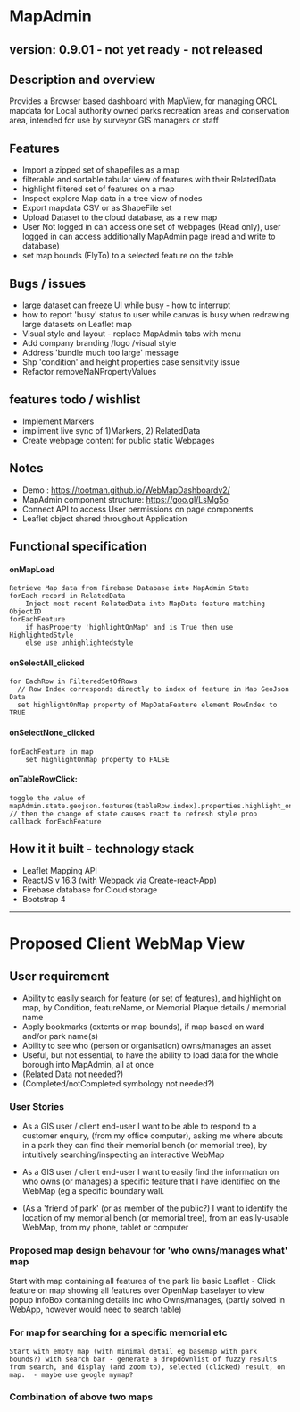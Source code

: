# MapAdmin

## version: 0.9.01 - not yet ready - not released

## Description and overview

Provides a Browser based dashboard with MapView, for managing ORCL mapdata for Local authority owned parks recreation areas and conservation area, intended for use by surveyor GIS managers or staff

## Features

- Import a zipped set of shapefiles as a map
- filterable and sortable tabular view of features with their RelatedData
- highlight filtered set of features on a map
- Inspect explore Map data in a tree view of nodes
- Export mapdata CSV or as ShapeFile set
- Upload Dataset to the cloud database, as a new map
- User Not logged in can access one set of webpages (Read only), user logged in can access additionally MapAdmin page (read and write to database)
- set map bounds (FlyTo) to a selected feature on the table

## Bugs / issues

- large dataset can freeze UI while busy - how to interrupt
- how to report 'busy' status to user while canvas is busy when redrawing large datasets on Leaflet map
- Visual style and layout - replace MapAdmin tabs with menu
- Add company branding /logo /visual style
- Address 'bundle much too large' message
- Shp 'condition' and height properties case sensitivity issue
- Refactor removeNaNPropertyValues

## features todo / wishlist

- Implement Markers
- impliment live sync of 1)Markers, 2) RelatedData
- Create webpage content for public static Webpages

## Notes

- Demo : <https://tootman.github.io/WebMapDashboardv2/>
- MapAdmin component structure: <https://goo.gl/LsMg5o>
- Connect API to access User permissions on page components
- Leaflet object shared throughout Application

## Functional specification

#### onMapLoad

    Retrieve Map data from Firebase Database into MapAdmin State
    forEach record in RelatedData
        Inject most recent RelatedData into MapData feature matching ObjectID
    forEachFeature
        if hasProperty 'highlightOnMap' and is True then use HighlightedStyle
        else use unhighlightedstyle

#### onSelectAll_clicked

    for EachRow in FilteredSetOfRows
      // Row Index corresponds directly to index of feature in Map GeoJson Data
      set highlightOnMap property of MapDataFeature element RowIndex to TRUE

#### onSelectNone_clicked

    forEachFeature in map
        set highlightOnMap property to FALSE

#### onTableRowClick:

    toggle the value of mapAdmin.state.geojson.features(tableRow.index).properties.highlight_on_map
    // then the change of state causes react to refresh style prop callback forEachFeature

## How it it built - technology stack

- Leaflet Mapping API
- ReactJS v 16.3 (with Webpack via Create-react-App)
- Firebase database for Cloud storage
- Bootstrap 4

---

# Proposed Client WebMap View

## User requirement

- Ability to easily search for feature (or set of features), and highlight on map, by Condition, featureName, or Memorial Plaque details / memorial name
- Apply bookmarks (extents or map bounds), if map based on ward and/or park name(s)
- Ability to see who (person or organisation) owns/manages an asset
- Useful, but not essential, to have the ability to load data for the whole borough into MapAdmin, all at once
- (Related Data not needed?)
- (Completed/notCompleted symbology not needed?)

### User Stories

- As a GIS user / client end-user I want to be able to respond to a customer enquiry, (from my office computer), asking me where abouts in a park they can find their memorial bench (or memorial tree), by intuitively searching/inspecting an interactive WebMap

- As a GIS user / client end-user I want to easily find the information on who owns (or manages) a specific feature that I have identified on the WebMap (eg a specific boundary wall.

- (As a 'friend of park' (or as member of the public?) I want to identify the location of my memorial bench (or memorial tree), from an easily-usable WebMap, from my phone, tablet or computer

### Proposed map design behavour for 'who owns/manages what' map

Start with map containing all features of the park Iie basic Leaflet - Click feature on map showing all features over OpenMap baselayer to view popup infoBox containing details inc who Owns/manages, (partly solved in WebApp, however would need to search table)

### For map for searching for a specific memorial etc

    Start with empty map (with minimal detail eg basemap with park bounds?) with search bar - generate a dropdownlist of fuzzy results from search, and display (and zoom to), selected (clicked) result, on map.  - maybe use google mymap?

### Combination of above two maps
